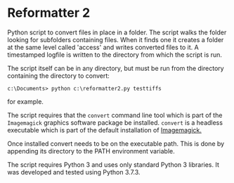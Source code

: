 # Reformatter 2 #

Python script to convert files in place in a folder. The script walks
the folder looking for subfolders containing files. When it finds one
it creates a folder at the same level called 'access' and writes converted
files to it. A timestamped logfile is written to the directory from
which the script is run.

The script itself can be in any directory, but must be run from the
directory containing the directory to convert:

`c:\Documents> python c:\reformatter2.py testtiffs`

for example.

The script requires that the `convert` command line tool which is part
of the `Imagemagick` graphics software package be installed.
`convert` is a headless executable which is part of the default
installation of [Imagemagick.](https://www.imagemagick.org
"Imagemagick site")

Once installed convert needs to be on the executable path. This is
done by appending its directory to the PATH environment
variable. 

The script requires Python 3 and uses only standard Python 3
libraries. It was developed and tested using Python 3.7.3.
